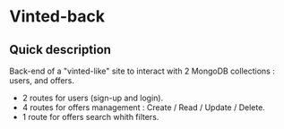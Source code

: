 # Vinted-back

## Quick description

Back-end of a "vinted-like" site to interact with 2 MongoDB collections : users, and offers.

- 2 routes for users (sign-up and login).
- 4 routes for offers management : Create / Read / Update / Delete.
- 1 route for offers search whith filters.
